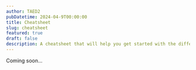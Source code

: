 ```yaml
---
author: TAED2
pubDatetime: 2024-04-9T00:00:00
title: Cheatsheet
slug: cheatsheet
featured: true
draft: false
description: A cheatsheet that will help you get started with the different types of bias in AI.
---
```


Coming soon...
